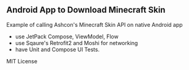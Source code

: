 ## Android App to Download Minecraft Skin
Example of calling Ashcon's Minecraft Skin API on native Android app
- use JetPack Compose, ViewModel, Flow
- use Sqaure's Retrofit2 and Moshi for networking
- have Unit and Compose UI Tests.

MIT License
